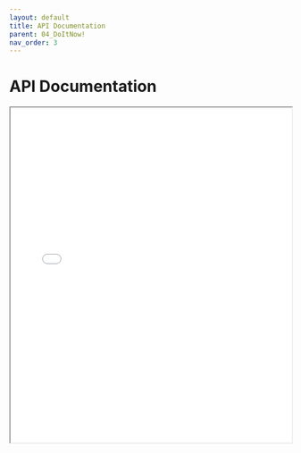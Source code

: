 ```yaml
---
layout: default
title: API Documentation
parent: 04_DoItNow!
nav_order: 3
---
```


# API Documentation

<iframe src="../../resources/artifacts/swagger.html" width="100%" height="600px">
</iframe>